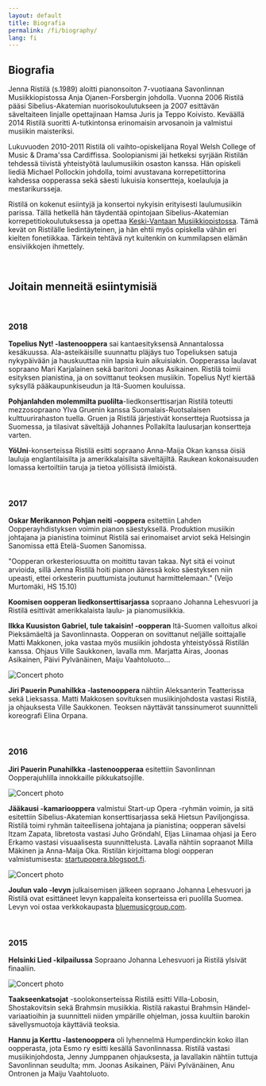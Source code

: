 ```yaml
---
layout: default
title: Biografia
permalink: /fi/biography/
lang: fi
---
```


## Biografia

Jenna Ristilä (s.1989) aloitti pianonsoiton 7-vuotiaana Savonlinnan Musiikkiopistossa Anja Ojanen-Forsbergin johdolla. Vuonna 2006 Ristilä pääsi Sibelius-Akatemian nuorisokoulutukseen ja 2007 esittävän säveltaiteen linjalle opettajinaan Hamsa Juris ja Teppo Koivisto. Keväällä 2014 Ristilä suoritti A-tutkintonsa erinomaisin arvosanoin ja valmistui musiikin maisteriksi.

Lukuvuoden 2010-2011 Ristilä oli vaihto-opiskelijana Royal Welsh College of Music & Drama'ssa Cardiffissa. Soolopianismi jäi hetkeksi syrjään Ristilän tehdessä tiivistä yhteistyötä laulumusiikin osaston kanssa. Hän opiskeli liediä Michael Pollockin johdolla, toimi avustavana korrepetiittorina kahdessa oopperassa sekä säesti lukuisia konsertteja, koelauluja ja mestarikursseja.

Ristilä on kokenut esiintyjä ja konsertoi nykyisin erityisesti laulumusiikin parissa. Tällä hetkellä hän täydentää opintojaan Sibelius-Akatemian korrepetitiokoulutuksessa ja opettaa [Keski-Vantaan Musiikkiopistossa](http://kevamo.com/). Tämä kevät on Ristilälle liedintäyteinen, ja hän ehtii myös opiskella vähän eri kielten fonetiikkaa. Tärkein tehtävä nyt kuitenkin on kummilapsen elämän ensiviikkojen ihmettely.

<br/>

## Joitain menneitä esiintymisiä

<br/>

### 2018

__Topelius Nyt! -lastenooppera__ sai kantaesityksensä Annantalossa kesäkuussa. Ala-asteikäisille suunnattu pläjäys tuo Topeliuksen satuja nykypäivään ja hauskuuttaa niin lapsia kuin aikuisiakin. Oopperassa laulavat sopraano Mari Karjalainen sekä baritoni Joonas Asikainen. Ristilä toimii esityksen pianistina, ja on sovittanut teoksen musiikin. Topelius Nyt! kiertää syksyllä pääkaupunkiseudun ja Itä-Suomen kouluissa.

__Pohjanlahden molemmilta puolilta__-liedkonserttisarjan Ristilä toteutti mezzosopraano Ylva Gruenin kanssa Suomalais-Ruotsalaisen kulttuurirahaston tuella. Gruen ja Ristilä järjestivät konsertteja Ruotsissa ja Suomessa, ja tilasivat säveltäjä Johannes Pollakilta laulusarjan konsertteja varten.

__YöUni__-konserteissa Ristilä esitti sopraano Anna-Maija Okan kanssa öisiä lauluja englantilaisilta ja amerikkalaisilta säveltäjiltä. Raukean kokonaisuuden lomassa kertoiltiin taruja ja tietoa yöllisistä ilmiöistä.

<br/>

### 2017

__Oskar Merikannon Pohjan neiti -ooppera__ esitettiin Lahden Oopperayhdistyksen voimin pianon säestyksellä. Produktion musiikin johtajana ja pianistina toiminut Ristilä sai erinomaiset arviot sekä Helsingin Sanomissa että Etelä-Suomen Sanomissa.

"Oopperan orkesteriosuutta on moitittu tavan takaa. Nyt sitä ei voinut arvioida, sillä Jenna Ristilä hoiti pianon ääressä koko säestyksen niin upeasti, ettei orkesterin puuttumista joutunut harmittelemaan." (Veijo Murtomäki, HS 15.10)

__Koomisen oopperan liedkonserttisarjassa__ sopraano Johanna Lehesvuori ja Ristilä esittivät amerikkalaista laulu- ja pianomusiikkia.

__Ilkka Kuusiston Gabriel, tule takaisin! -oopperan__ Itä-Suomen valloitus alkoi Pieksämäeltä ja Savonlinnasta. Oopperan on sovittanut neljälle soittajalle Matti Makkonen, joka vastaa myös musiikin johdosta yhteistyössä Ristilän kanssa. Ohjaus Ville Saukkonen, lavalla mm. Marjatta Airas, Joonas Asikainen, Päivi Pylvänäinen, Maiju Vaahtoluoto...

![Concert photo](../../images/gabriel.jpg)

__Jiri Pauerin Punahilkka -lastenooppera__ nähtiin Aleksanterin Teatterissa sekä Lieksassa. Matti Makkosen sovituksen musiikinjohdosta vastasi Ristilä, ja ohjauksesta Ville Saukkonen. Teoksen näyttävät tanssinumerot suunnitteli koreografi Elina Orpana.

<br/>

### 2016

__Jiri Pauerin Punahilkka -lastenoopperaa__ esitettiin Savonlinnan Oopperajuhlilla innokkaille pikkukatsojille.

![Concert photo](../../images/punahilkka.jpg)

__Jääkausi -kamariooppera__ valmistui Start-up Opera -ryhmän voimin, ja sitä esitettiin Sibelius-Akatemian konserttisarjassa sekä Hietsun Paviljongissa. Ristilä toimi ryhmän taiteellisena johtajana ja pianistina; oopperan sävelsi Itzam Zapata, libretosta vastasi Juho Gröndahl, Eljas Liinamaa ohjasi ja Eero Erkamo vastasi visuaalisesta suunnittelusta. Lavalla nähtiin sopraanot Milla Mäkinen ja Anna-Maija Oka. Ristilän kirjoittama blogi oopperan valmistumisesta: [startupopera.blogspot.fi](http://startupopera.blogspot.fi).

![Concert photo](../../images/jaakausi.jpg)

__Joulun valo -levyn__ julkaisemisen jälkeen sopraano Johanna Lehesvuori ja Ristilä ovat esittäneet levyn kappaleita konserteissa eri puolilla Suomea. Levyn voi ostaa verkkokaupasta [bluemusicgroup.com](http://bluemusicgroup.com).

<br/>

### 2015

__Helsinki Lied -kilpailussa__ Sopraano Johanna Lehesvuori ja Ristilä ylsivät finaaliin.

![Concert photo](../../images/lied.jpg)

__Taakseenkatsojat__ -soolokonserteissa Ristilä esitti Villa-Lobosin, Shostakovitsin sekä Brahmsin musiikkia. Ristilä rakastui Brahmsin Händel-variaatioihin ja suunnitteli niiden ympärille ohjelman, jossa kuultiin barokin sävellysmuotoja käyttäviä teoksia. 

__Hannu ja Kerttu -lastenooppera__ oli lyhennelmä Humperdinckin koko illan oopperasta, jota Esmo ry esitti kesällä Savonlinnassa. Ristilä vastasi musiikinjohdosta, Jenny Jumppanen ohjauksesta, ja lavallakin nähtiin tuttuja Savonlinnan seudulta; mm. Joonas Asikainen, Päivi Pylvänäinen, Anu Ontronen ja Maiju Vaahtoluoto.

<br/>
